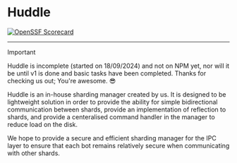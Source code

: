 # Huddle

<a href="https://securityscorecards.dev/viewer/?uri=github.com/Flick-Kit/Huddle">
  <img alt="OpenSSF Scorecard" src="https://api.securityscorecards.dev/projects/github.com/Flick-Kit/Huddle/badge" />
</a>

---

> [!IMPORTANT]
> Huddle is incomplete (started on 18/09/2024) and not on NPM yet, nor will it be until v1 is done and basic tasks have been completed. Thanks for checking us out; You're awesome. 😎

Huddle is an in-house sharding manager created by us. It is designed to be lightweight solution in order to provide the ability for simple bidirectional communication between shards, provide an implementation of reflection to shards, and provide a centeralised command handler in the manager to reduce load on the disk.

We hope to provide a secure and efficient sharding manager for the IPC layer to ensure that each bot remains relatively secure when communicating with other shards.
